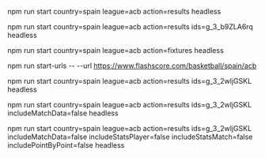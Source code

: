 npm run start country=spain league=acb action=results headless

npm run start country=spain league=acb action=results ids=g_3_b9ZLA6rq headless

npm run start country=spain league=acb action=fixtures headless

npm run start-urls -- --url https://www.flashscore.com/basketball/spain/acb 

npm run start country=spain league=acb action=results ids=g_3_2wljGSKL headless

npm run start country=spain league=acb action=results ids=g_3_2wljGSKL includeMatchData=false headless

npm run start country=spain league=acb action=results ids=g_3_2wljGSKL includeMatchData=false includeStatsPlayer=false includeStatsMatch=false includePointByPoint=false headless